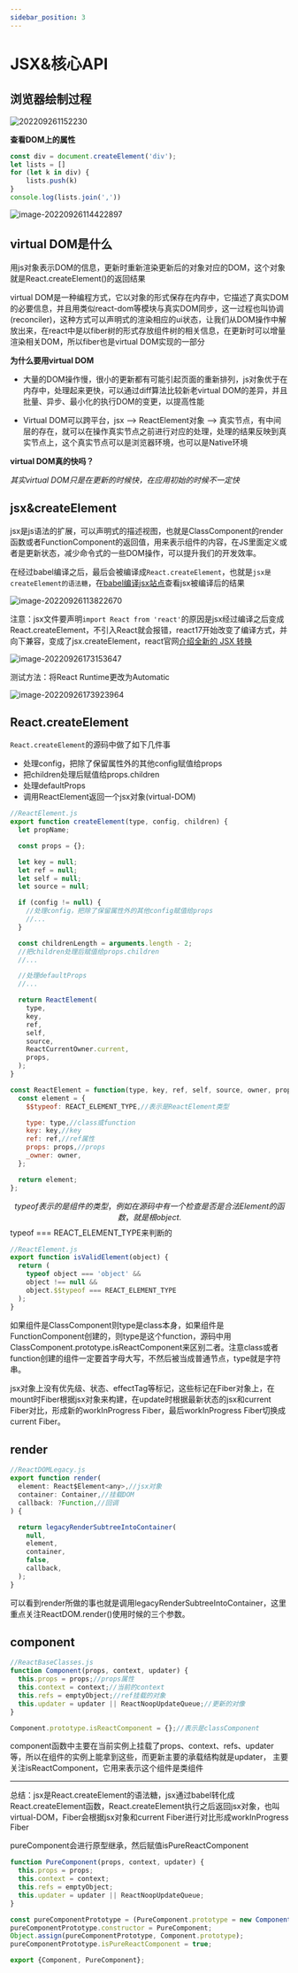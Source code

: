 ```yaml
---
sidebar_position: 3
---
```


# JSX&核心API

## 浏览器绘制过程

![202209261152230](https://blog-guiyexing.oss-cn-qingdao.aliyuncs.com/blogImg/202209261152230.png!blog.guiyexing)

**查看DOM上的属性**

```js
const div = document.createElement('div');
let lists = []
for (let k in div) {
    lists.push(k)
}
console.log(lists.join(','))
```

![image-20220926114422897](https://blog-guiyexing.oss-cn-qingdao.aliyuncs.com/blogImg/202209261144933.png!blog.guiyexing)

## virtual DOM是什么

用js对象表示DOM的信息，更新时重新渲染更新后的对象对应的DOM，这个对象就是React.createElement()的返回结果

virtual DOM是一种编程方式，它以对象的形式保存在内存中，它描述了真实DOM的必要信息，并且用类似react-dom等模块与真实DOM同步，这一过程也叫协调(reconciler)，这种方式可以声明式的渲染相应的ui状态，让我们从DOM操作中解放出来，在react中是以fiber树的形式存放组件树的相关信息，在更新时可以增量渲染相关DOM，所以fiber也是virtual DOM实现的一部分

**为什么要用virtual DOM**

* 大量的DOM操作慢，很小的更新都有可能引起页面的重新排列，js对象优于在内存中，处理起来更快，可以通过diff算法比较新老virtual DOM的差异，并且批量、异步、最小化的执行DOM的变更，以提高性能

* Virtual DOM可以跨平台，jsx --> ReactElement对象 --> 真实节点，有中间层的存在，就可以在操作真实节点之前进行对应的处理，处理的结果反映到真实节点上，这个真实节点可以是浏览器环境，也可以是Native环境

**virtual DOM真的快吗？**

*其实virtual DOM只是在更新的时候快，在应用初始的时候不一定快*

## jsx&createElement

jsx是js语法的扩展，可以声明式的描述视图，也就是ClassComponent的render函数或者FunctionComponent的返回值，用来表示组件的内容，在JS里面定义或者是更新状态，减少命令式的一些DOM操作，可以提升我们的开发效率。

在经过babel编译之后，最后会被编译成`React.createElement`，也就是`jsx是createElement的语法糖`，在[babel编译jsx站点](https://www.babeljs.cn/)查看jsx被编译后的结果

![image-20220926113822670](https://blog-guiyexing.oss-cn-qingdao.aliyuncs.com/blogImg/202209261138723.png!blog.guiyexing)

注意：jsx文件要声明`import React from 'react'`的原因是jsx经过编译之后变成React.createElement，不引入React就会报错，react17开始改变了编译方式，并向下兼容，变成了jsx.createElement，react官网[介绍全新的 JSX 转换](https://zh-hans.reactjs.org/blog/2020/09/22/introducing-the-new-jsx-transform.html)

![image-20220926173153647](https://blog-guiyexing.oss-cn-qingdao.aliyuncs.com/blogImg/202209261731709.png!blog.guiyexing)

测试方法：将React Runtime更改为Automatic

![image-20220926173923964](https://blog-guiyexing.oss-cn-qingdao.aliyuncs.com/blogImg/202209261739004.png!blog.guiyexing)

##  React.createElement

`React.createElement`的源码中做了如下几件事

- 处理config，把除了保留属性外的其他config赋值给props
- 把children处理后赋值给props.children
- 处理defaultProps
- 调用ReactElement返回一个jsx对象(virtual-DOM)

```js
//ReactElement.js
export function createElement(type, config, children) {
  let propName;

  const props = {};

  let key = null;
  let ref = null;
  let self = null;
  let source = null;

  if (config != null) {
    //处理config，把除了保留属性外的其他config赋值给props
    //...
  }

  const childrenLength = arguments.length - 2;
  //把children处理后赋值给props.children
  //...

  //处理defaultProps
  //...

  return ReactElement(
    type,
    key,
    ref,
    self,
    source,
    ReactCurrentOwner.current,
    props,
  );
}

const ReactElement = function(type, key, ref, self, source, owner, props) {
  const element = {
    $$typeof: REACT_ELEMENT_TYPE,//表示是ReactElement类型

    type: type,//class或function
    key: key,//key
    ref: ref,//ref属性
    props: props,//props
    _owner: owner,
  };

  return element;
};
```

$$typeof表示的是组件的类型，例如在源码中有一个检查是否是合法Element的函数，就是根object.$$typeof === REACT_ELEMENT_TYPE来判断的

```js
//ReactElement.js
export function isValidElement(object) {
  return (
    typeof object === 'object' &&
    object !== null &&
    object.$$typeof === REACT_ELEMENT_TYPE
  );
}
```

如果组件是ClassComponent则type是class本身，如果组件是FunctionComponent创建的，则type是这个function，源码中用ClassComponent.prototype.isReactComponent来区别二者。注意class或者function创建的组件一定要首字母大写，不然后被当成普通节点，type就是字符串。

jsx对象上没有优先级、状态、effectTag等标记，这些标记在Fiber对象上，在mount时Fiber根据jsx对象来构建，在update时根据最新状态的jsx和current Fiber对比，形成新的workInProgress Fiber，最后workInProgress Fiber切换成current Fiber。

## render

```js
//ReactDOMLegacy.js
export function render(
  element: React$Element<any>,//jsx对象
  container: Container,//挂载DOM
  callback: ?Function,//回调
) {

  return legacyRenderSubtreeIntoContainer(
    null,
    element,
    container,
    false,
    callback,
  );
}
```

可以看到render所做的事也就是调用legacyRenderSubtreeIntoContainer，这里重点关注ReactDOM.render()使用时候的三个参数。

## component

```js
//ReactBaseClasses.js
function Component(props, context, updater) {
  this.props = props;//props属性
  this.context = context;//当前的context
  this.refs = emptyObject;//ref挂载的对象
  this.updater = updater || ReactNoopUpdateQueue;//更新的对像
}

Component.prototype.isReactComponent = {};//表示是classComponent
```

component函数中主要在当前实例上挂载了props、context、refs、updater等，所以在组件的实例上能拿到这些，而更新主要的承载结构就是updater， 主要关注isReactComponent，它用来表示这个组件是类组件

---

总结：jsx是React.createElement的语法糖，jsx通过babel转化成React.createElement函数，React.createElement执行之后返回jsx对象，也叫virtual-DOM，Fiber会根据jsx对象和current Fiber进行对比形成workInProgress Fiber

pureComponent会进行原型继承，然后赋值isPureReactComponent

```js
function PureComponent(props, context, updater) {
  this.props = props;
  this.context = context;
  this.refs = emptyObject;
  this.updater = updater || ReactNoopUpdateQueue;
}

const pureComponentPrototype = (PureComponent.prototype = new ComponentDummy());
pureComponentPrototype.constructor = PureComponent;
Object.assign(pureComponentPrototype, Component.prototype);
pureComponentPrototype.isPureReactComponent = true;

export {Component, PureComponent};
```
